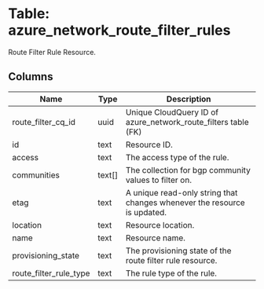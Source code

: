 
# Table: azure_network_route_filter_rules
Route Filter Rule Resource.
## Columns
| Name        | Type           | Description  |
| ------------- | ------------- | -----  |
|route_filter_cq_id|uuid|Unique CloudQuery ID of azure_network_route_filters table (FK)|
|id|text|Resource ID.|
|access|text|The access type of the rule.|
|communities|text[]|The collection for bgp community values to filter on.|
|etag|text|A unique read-only string that changes whenever the resource is updated.|
|location|text|Resource location.|
|name|text|Resource name.|
|provisioning_state|text|The provisioning state of the route filter rule resource.|
|route_filter_rule_type|text|The rule type of the rule.|
